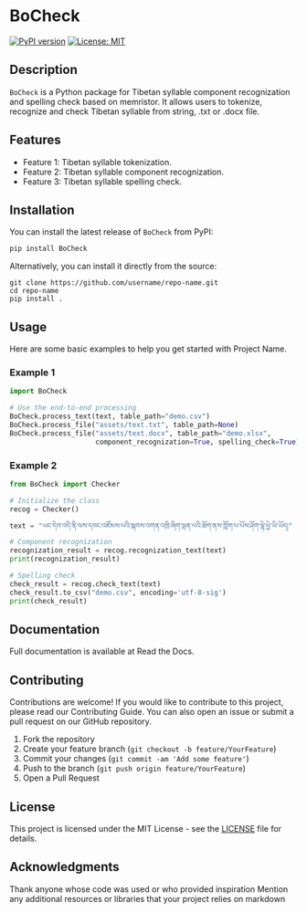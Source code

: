# BoCheck

[![PyPI version](https://badge.fury.io/py/your-package-name.svg)](https://badge.fury.io/py/your-package-name)
[![License: MIT](https://img.shields.io/badge/License-MIT-blue.svg)](https://opensource.org/licenses/MIT)

## Description

`BoCheck` is a Python package for Tibetan syllable component recognization and spelling check based on memristor. It allows users to tokenize, recognize and check Tibetan syllable from string, .txt or .docx file.

## Features

- Feature 1: Tibetan syllable tokenization.
- Feature 2: Tibetan syllable component recognization.
- Feature 3: Tibetan syllable spelling check.

## Installation

You can install the latest release of `BoCheck` from PyPI:

```bash
pip install BoCheck
```
Alternatively, you can install it directly from the source:
```
git clone https://github.com/username/repo-name.git
cd repo-name
pip install .
```

## Usage
Here are some basic examples to help you get started with Project Name.

### Example 1
```python
import BoCheck

# Use the end-to-end processing
BoCheck.process_text(text, table_path="demo.csv")
BoCheck.process_file("assets/text.txt", table_path=None)
BoCheck.process_file("assets/text.docx", table_path="demo.xlsx",
                     component_recognization=True, spelling_check=True)
```

### Example 2
```python
from BoCheck import Checker

# Initialize the class
recog = Checker()

text = "ཡང་དེབ་འདི་ནི་ལས་དབང་འཛོམས་པའི་སྐབས་འགན་འཁྲི་ཞིག་ལྡན་པའི་ཐོག་ནས་ཀློག་པ་པོས་ཤོག་ལྷེ་ཕྱེ་ཡི་ཡོད།"

# Component recognization
recognization_result = recog.recognization_text(text)
print(recognization_result)

# Spelling check
check_result = recog.check_text(text)
check_result.to_csv("demo.csv", encoding='utf-8-sig')
print(check_result)
```

## Documentation
Full documentation is available at Read the Docs.

## Contributing
Contributions are welcome! If you would like to contribute to this project, please read our Contributing Guide. You can also open an issue or submit a pull request on our GitHub repository.

1. Fork the repository
2. Create your feature branch (`git checkout -b feature/YourFeature`)
3. Commit your changes (`git commit -am 'Add some feature'`)
4. Push to the branch (`git push origin feature/YourFeature`)
5. Open a Pull Request

## License
This project is licensed under the MIT License - see the [LICENSE](LICENSE) file for details.

## Acknowledgments
Thank anyone whose code was used or who provided inspiration
Mention any additional resources or libraries that your project relies on
markdown
